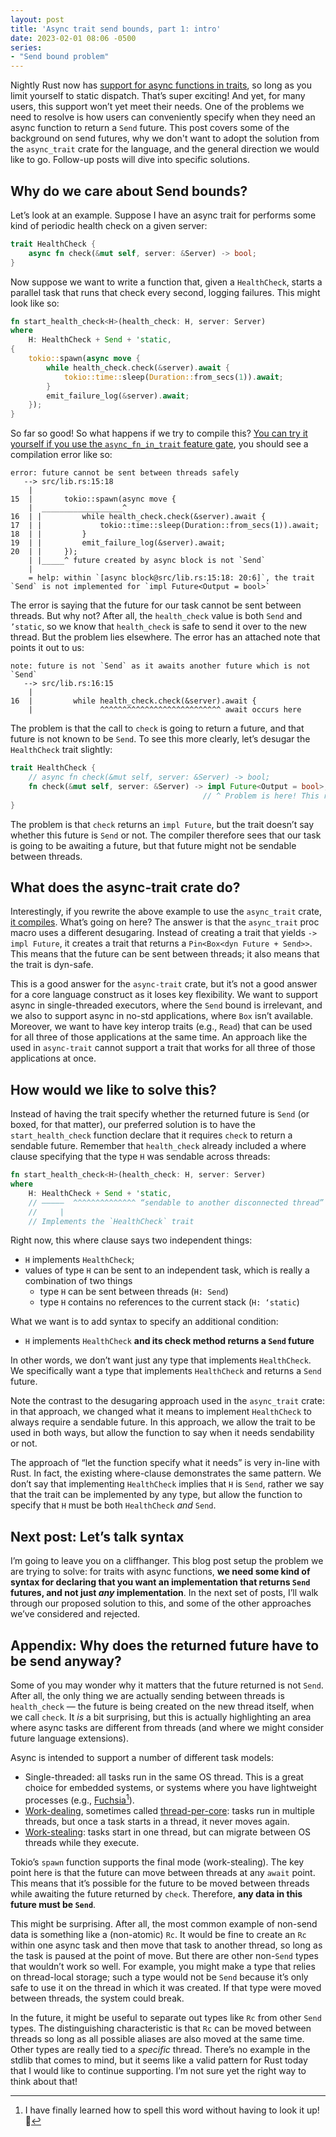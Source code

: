 ```yaml
---
layout: post
title: 'Async trait send bounds, part 1: intro'
date: 2023-02-01 08:06 -0500
series:
- "Send bound problem"
---
```


Nightly Rust now has [support for async functions in traits][irblog], so long as you limit yourself to static dispatch. That’s super exciting! And yet, for many users, this support won’t yet meet their needs. One of the problems we need to resolve is how users can conveniently specify when they need an async function to return a `Send` future. This post covers some of the background on send futures, why we don't want to adopt the solution from the `async_trait` crate for the language, and the general direction we would like to go. Follow-up posts will dive into specific solutions.

[irblog]: https://blog.rust-lang.org/inside-rust/2022/11/17/async-fn-in-trait-nightly.html

## Why do we care about Send bounds?

Let’s look at an example. Suppose I have an async trait for performs some kind of periodic health check on a given server:

```rust
trait HealthCheck {
    async fn check(&mut self, server: &Server) -> bool;
}
```

Now suppose we want to write a function that, given a `HealthCheck`, starts a parallel task that runs that check every second, logging failures. This might look like so:

```rust
fn start_health_check<H>(health_check: H, server: Server)
where
    H: HealthCheck + Send + 'static,
{
    tokio::spawn(async move {
        while health_check.check(&server).await {
            tokio::time::sleep(Duration::from_secs(1)).await;
        }
        emit_failure_log(&server).await;
    });
}
```

[eg]: https://play.rust-lang.org/?version=nightly&mode=debug&edition=2021&gist=a4a2cf7b541a4c7b89eac1a3ddd8596d

So far so good! So what happens if we try to compile this? [You can try it yourself if you use the `async_fn_in_trait` feature gate][eg], you should see a compilation error like so:

```
error: future cannot be sent between threads safely
   --> src/lib.rs:15:18
    |
15  |       tokio::spawn(async move {
    |  __________________^
16  | |         while health_check.check(&server).await {
17  | |             tokio::time::sleep(Duration::from_secs(1)).await;
18  | |         }
19  | |         emit_failure_log(&server).await;
20  | |     });
    | |_____^ future created by async block is not `Send`
    |
    = help: within `[async block@src/lib.rs:15:18: 20:6]`, the trait `Send` is not implemented for `impl Future<Output = bool>`
```

The error is saying that the future for our task cannot be sent between threads. But why not? After all,  the `health_check` value is both `Send` and `’static`, so we know that `health_check` is safe to send it over to the new thread. But the problem lies elsewhere. The error has an attached note that points it out to us:

```
note: future is not `Send` as it awaits another future which is not `Send`
   --> src/lib.rs:16:15
    |
16  |         while health_check.check(&server).await {
    |               ^^^^^^^^^^^^^^^^^^^^^^^^^^^ await occurs here
```

The problem is that the call to `check` is going to return a future, and that future is not known to be `Send`. To see this more clearly, let’s desugar the `HealthCheck` trait slightly:

```rust
trait HealthCheck {
    // async fn check(&mut self, server: &Server) -> bool;
    fn check(&mut self, server: &Server) -> impl Future<Output = bool>;
                                           // ^ Problem is here! This returns a future, but not necessarily a `Send` future.
}
```

The problem is that `check` returns an `impl Future`, but the trait doesn’t say whether this future is `Send` or not. The compiler therefore sees that our task is going to be awaiting a future, but that future might not be sendable between threads.

## What does the async-trait crate do?

Interestingly, if you rewrite the above example to use the `async_trait` crate, [it compiles][eg2]. What’s going on here? The answer is that the `async_trait` proc macro uses a different desugaring. Instead of creating a trait that yields `-> impl Future`, it creates a trait that returns a `Pin<Box<dyn Future + Send>>`. This means that the future can be sent between threads; it also means that the trait is dyn-safe. 

[eg2]: https://play.rust-lang.org/?version=nightly&mode=debug&edition=2021&gist=c399a94d05e9e278ba7f6f97cd03afa7

This is a good answer for the `async-trait` crate, but it’s not a good answer for a core language construct as it loses key flexibility. We want to support async in single-threaded executors, where the `Send` bound is irrelevant, and we also to support async in no-std applications, where `Box` isn’t available. Moreover, we want to have key interop traits (e.g., `Read`) that can be used for all three of those applications at the same time. An approach like the used in `async-trait` cannot support a trait that works for all three of those applications at once.

## How would we like to solve this?

Instead of having the trait specify whether the returned future is `Send` (or boxed, for that matter), our preferred solution is to have the `start_health_check` function declare that it requires `check` to return a sendable future. Remember that `health_check` already included a where clause specifying that the type `H` was sendable across threads:

```rust
fn start_health_check<H>(health_check: H, server: Server)
where
    H: HealthCheck + Send + 'static,
    // —————  ^^^^^^^^^^^^^^ “sendable to another disconnected thread”
    //     |
    // Implements the `HealthCheck` trait
```

Right now, this where clause says two independent things:

* `H` implements `HealthCheck`;
* values of type `H` can be sent to an independent task, which is really a combination of two things
    * type `H` can be sent between threads (`H: Send`)
    * type `H` contains no references to the current stack (`H: ‘static`)

What we want is to add syntax to specify an additional condition:

* `H` implements `HealthCheck` **and its check method returns a `Send` future**

In other words, we don’t want just any type that implements `HealthCheck`. We specifically want a type that implements `HealthCheck` and returns a `Send` future.

Note the contrast to the desugaring approach used in the `async_trait` crate: in that approach, we changed what it means to implement `HealthCheck` to always require a sendable future. In this approach, we allow the trait to be used in both ways, but allow the function to say when it needs sendability or not.

The approach of “let the function specify what it needs” is very in-line with Rust. In fact, the existing where-clause demonstrates the same pattern. We don’t say that implementing `HealthCheck` implies that `H` is `Send`, rather we say that the trait can be implemented by any type, but allow the function to specify that `H` must be both `HealthCheck` *and* `Send`.

## Next post: Let’s talk syntax

I’m going to leave you on a cliffhanger. This blog post setup the problem we are trying to solve: for traits with async functions, **we need some kind of syntax for declaring that you want an implementation that returns `Send` futures, and not just *any* implementation**. In the next set of posts, I’ll walk through our proposed solution to this, and some of the other approaches we’ve considered and rejected.
 
## Appendix: Why does the returned future have to be send anyway?

Some of you may wonder why it matters that the future returned is not `Send`. After all, the only thing we are actually sending between threads is `health_check` — the future is being created on the new thread itself, when we call `check`. It *is* a bit surprising, but this is actually highlighting an area where async tasks are different from threads (and where we might consider future language extensions).

Async is intended to support a number of different task models:

* Single-threaded: all tasks run in the same OS thread. This is a great choice for embedded systems, or systems where you have lightweight processes (e.g., [Fuchsia][][^spell]).
* [Work-dealing][wd], sometimes called [thread-per-core][tpc]: tasks run in multiple threads, but once a task starts in a thread, it never moves again.
* [Work-stealing][ws]: tasks start in one thread, but can migrate between OS threads while they execute.

[Fuchsia]: https://fuchsia.dev
[wd]: https://dl.acm.org/doi/10.1145/564870.564900
[ws]: https://en.wikipedia.org/wiki/Work_stealing
[tpc]: https://www.datadoghq.com/blog/engineering/introducing-glommio/

[^spell]: I have finally learned how to spell this word without having to look it up! 💪

Tokio’s `spawn` function supports the final mode (work-stealing). The key point here is that the future can  move between threads at any `await` point. This means that it’s possible for the future to be moved between threads while awaiting the future returned by `check`. Therefore, **any data in this future must be `Send`**.

This might be surprising. After all, the most common example of non-send data is something like a (non-atomic) `Rc`. It would be fine to create an `Rc` within one async task and then move that task to another thread, so long as the task is paused at the point of move. But there are other non-`Send` types that wouldn’t work so well. For example, you might make a type that relies on thread-local storage; such a type would not be `Send` because it’s only safe to use it on the thread in which it was created. If that type were moved between threads, the system could break.

In the future, it might be useful to separate out types like `Rc` from other `Send` types. The distinguishing characteristic is that `Rc` can be moved between threads so long as all possible aliases are also moved at the same time. Other types are really tied to a *specific* thread. There’s no example in the stdlib that comes to mind, but it seems like a valid pattern for Rust today that I would like to continue supporting. I’m not sure yet the right way to think about that!
